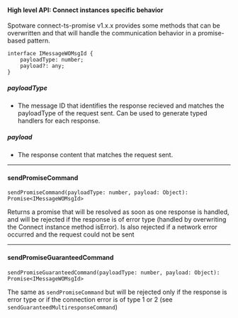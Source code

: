 #### High level API: Connect instances specific behavior
Spotware connect-ts-promise v1.x.x provides some methods that can be overwritten and that will handle 
the communication behavior in a promise-based pattern.

```
interface IMessageWOMsgId {
    payloadType: number;
    payload?: any;
}
```
##### payloadType
* The message ID that identifies the response recieved and matches the payloadType of the request sent.
Can be used to generate typed handlers for each response.
##### payload
* The response content that matches the request sent.

---
#### sendPromiseCommand
```
sendPromiseCommand(payloadType: number, payload: Object): Promise<IMessageWOMsgId>
```
Returns a promise that will be resolved as soon as one response is handled, and will be rejected if the response is of error type (handled by overwriting the Connect instance method isError). Is also rejected if a network error occurred and the request could not be sent

---
#### sendPromiseGuaranteedCommand
```
sendPromiseGuaranteedCommand(payloadType: number, payload: Object): Promise<IMessageWOMsgId>
```
The same as `sendPromiseCommand` but will be rejected only if the response is error type
or if the connection error is of type 1 or 2 (see `sendGuaranteedMultiresponseCommand`)
